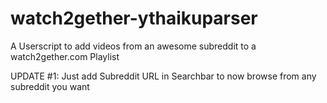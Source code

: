 # watch2gether-ythaikuparser
A Userscript to add videos from an awesome subreddit to a watch2gether.com Playlist

UPDATE #1: Just add Subreddit URL in Searchbar to now browse from any subreddit you want
